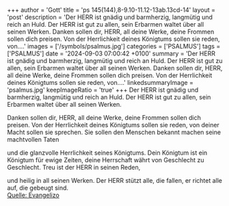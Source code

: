 +++
author = 'Gott'
title = 'ps 145(144),8-9.10-11.12-13ab.13cd-14'
layout = 'post'
description = 'Der HERR ist gnädig und barmherzig,  langmütig und reich an Huld. Der HERR ist gut zu allen,  sein Erbarmen waltet über all seinen Werken.  Danken sollen dir, HERR, all deine Werke, deine Frommen sollen dich preisen. Von der Herrlichkeit deines Königtums sollen sie reden,  von....'
images = ['/symbols/psalmus.jpg']
categories = ['PSALMUS']
tags = ['PSALMUS']
date = '2024-09-03 07:00:42 +0100'
summary = 'Der HERR ist gnädig und barmherzig,  langmütig und reich an Huld. Der HERR ist gut zu allen,  sein Erbarmen waltet über all seinen Werken.  Danken sollen dir, HERR, all deine Werke, deine Frommen sollen dich preisen. Von der Herrlichkeit deines Königtums sollen sie reden,  von....'
linkedsummaryImage = 'psalmus.jpg'
keepImageRatio = 'true'
+++
Der HERR ist gnädig und barmherzig, 
langmütig und reich an Huld.
Der HERR ist gut zu allen, 
sein Erbarmen waltet über all seinen Werken.

Danken sollen dir, HERR, all deine Werke, deine Frommen sollen dich preisen.
Von der Herrlichkeit deines Königtums sollen sie reden, 
von deiner Macht sollen sie sprechen.<!--more-->
Sie sollen den Menschen bekannt machen seine machtvollen Taten 

und die glanzvolle Herrlichkeit seines Königtums.
Dein Königtum ist ein Königtum für ewige Zeiten,
deine Herrschaft währt von Geschlecht zu Geschlecht.
Treu ist der HERR in seinen Reden,

und heilig in all seinen Werken.
Der HERR stützt alle, die fallen, 
er richtet alle auf, die gebeugt sind.<br> [Quelle: Evangelizo](https://evangeliumtagfuertag.org/DE/gospel)